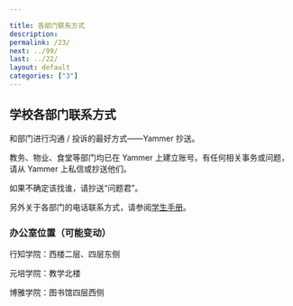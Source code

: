 ```yaml
---

title: 各部门联系方式
description:
permalink: /23/
next: ../99/
last: ../22/
layout: default
categories: ["3"]
---
```


## 学校各部门联系方式

和部门进行沟通 / 投诉的最好方式——Yammer 抄送。

教务、物业、食堂等部门均已在 Yammer 上建立账号。有任何相关事务或问题，请从 Yammer 上私信或抄送他们。

如果不确定该找谁，请抄送“问题君”。

另外关于各部门的电话联系方式，请参阅[学生手册](http://www.pkuschool.edu.cn/shouce/lianxi.html)。

### 办公室位置（可能变动）

行知学院：西楼二层、四层东侧

元培学院：教学北楼

博雅学院：图书馆四层西侧

